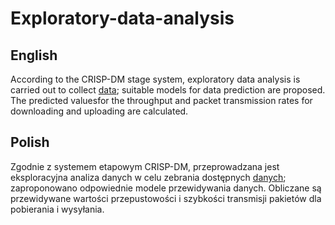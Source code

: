 # Exploratory-data-analysis
## English

According to the CRISP-DM stage system, exploratory data analysis is carried out to collect [data](https://github.com/florianjomrich/cellularLTEMeasurementsHighwayA60/tree/master/Campaign3); suitable models for data prediction are proposed.
The predicted values ​​for the throughput and packet transmission rates for downloading and uploading are calculated.

## Polish
Zgodnie z systemem etapowym CRISP-DM, przeprowadzana jest eksploracyjna analiza danych w celu zebrania dostępnych [danych](https://github.com/florianjomrich/cellularLTEMeasurementsHighwayA60/tree/master/Campaign3); zaproponowano odpowiednie modele przewidywania danych.
Obliczane są przewidywane wartości przepustowości i szybkości transmisji pakietów dla pobierania i wysyłania.
